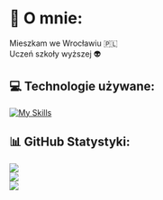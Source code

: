 # 💫 O mnie:
Mieszkam we Wrocławiu 🇵🇱<br>Uczeń szkoły wyższej 👽

## 💻 Technologie używane:
[![My Skills](https://skillicons.dev/icons?i=bootstrap,wordpress,html,css,php,js,discord,bots,nodejs,py,figma&theme=dark)](https://skillicons.dev)
<!--
![HTML5](https://img.shields.io/badge/html5-%23E34F26.svg?style=for-the-badge&logo=html5&logoColor=white) ![PHP](https://img.shields.io/badge/php-%23777BB4.svg?style=for-the-badge&logo=php&logoColor=white) ![Python](https://img.shields.io/badge/python-3670A0?style=for-the-badge&logo=python&logoColor=ffdd54) ![JavaScript](https://img.shields.io/badge/javascript-%23323330.svg?style=for-the-badge&logo=javascript&logoColor=%23F7DF1E) ![CSS3](https://img.shields.io/badge/css3-%231572B6.svg?style=for-the-badge&logo=css3&logoColor=white)
-->
## 📊 GitHub Statystyki:
![](https://github-readme-stats.vercel.app/api?username=konrad2992&theme=algolia&hide_border=false&include_all_commits=false&count_private=false)<br/>
![](https://github-readme-streak-stats.herokuapp.com/?user=konrad2992&theme=algolia&hide_border=false)<br/>
![](https://github-readme-stats.vercel.app/api/top-langs/?username=konrad2992&theme=algolia&hide_border=false&include_all_commits=false&count_private=false&layout=compact)

<!-- Proudly created with GPRM ( https://gprm.itsvg.in ) -->
